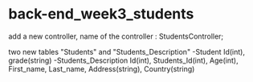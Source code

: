 # back-end_week3_students

add a new controller, name of the controller : StudentsController; 

two new tables "Students" and "Students_Description"
-Student 
  Id(int), grade(string)
-Students_Description
  Id(int), Students_Id(int), Age(int), First_name, Last_name, Address(string), Country(string)
